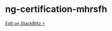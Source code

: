 # ng-certification-mhrsfh

[Edit on StackBlitz ⚡️](https://stackblitz.com/edit/ng-certification-mhrsfh)